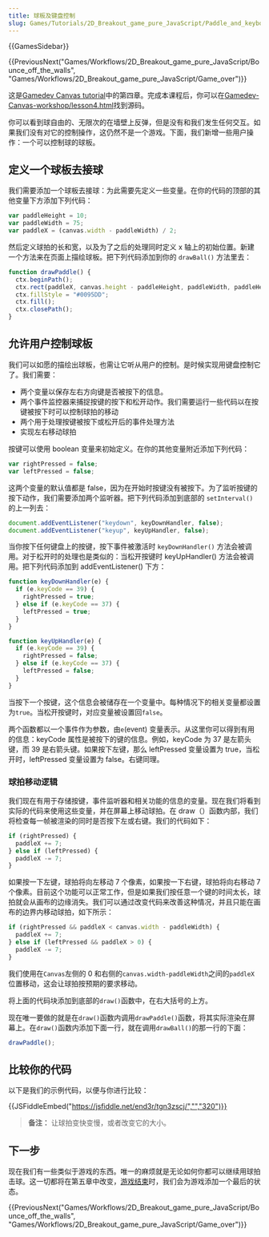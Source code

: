 ```yaml
---
title: 球板及键盘控制
slug: Games/Tutorials/2D_Breakout_game_pure_JavaScript/Paddle_and_keyboard_controls
---
```


{{GamesSidebar}}

{{PreviousNext("Games/Workflows/2D_Breakout_game_pure_JavaScript/Bounce_off_the_walls", "Games/Workflows/2D_Breakout_game_pure_JavaScript/Game_over")}}

这是[Gamedev Canvas tutorial](/zh-CN/docs/Games/Workflows/Breakout_game_from_scratch)中的第四章。完成本课程后，你可以在[Gamedev-Canvas-workshop/lesson4.html](https://github.com/end3r/Gamedev-Canvas-workshop/blob/gh-pages/lesson04.html)找到源码。

你可以看到球自由的、无限次的在墙壁上反弹，但是没有和我们发生任何交互。如果我们没有对它的控制操作，这仍然不是一个游戏。下面，我们新增一些用户操作：一个可以控制球的球板。

## 定义一个球板去接球

我们需要添加一个球板去接球：为此需要先定义一些变量。在你的代码的顶部的其他变量下方添加下列代码：

```js
var paddleHeight = 10;
var paddleWidth = 75;
var paddleX = (canvas.width - paddleWidth) / 2;
```

然后定义球拍的长和宽，以及为了之后的处理同时定义 x 轴上的初始位置。新建一个方法来在页面上描绘球板。把下列代码添加到你的 `drawBall()` 方法里去：

```js
function drawPaddle() {
  ctx.beginPath();
  ctx.rect(paddleX, canvas.height - paddleHeight, paddleWidth, paddleHeight);
  ctx.fillStyle = "#0095DD";
  ctx.fill();
  ctx.closePath();
}
```

## 允许用户控制球板

我们可以如愿的描绘出球板，也需让它听从用户的控制。是时候实现用键盘控制它了。我们需要：

- 两个变量以保存左右方向键是否被按下的信息。
- 两个事件监控器来捕捉按键的按下和松开动作。我们需要运行一些代码以在按键被按下时可以控制球拍的移动
- 两个用于处理按键被按下或松开后的事件处理方法
- 实现左右移动球拍

按键可以使用 boolean 变量来初始定义。在你的其他变量附近添加下列代码：

```js
var rightPressed = false;
var leftPressed = false;
```

这两个变量的默认值都是 false，因为在开始时按键没有被按下。为了监听按键的按下动作，我们需要添加两个监听器。把下列代码添加到底部的 `setInterval()` 的上一列去：

```js
document.addEventListener("keydown", keyDownHandler, false);
document.addEventListener("keyup", keyUpHandler, false);
```

当你按下任何键盘上的按键，按下事件被激活时 `keyDownHandler()` 方法会被调用。对于松开时的处理也是类似的：当松开按键时 keyUpHandler() 方法会被调用。把下列代码添加到 addEventListener() 下方：

```js
function keyDownHandler(e) {
  if (e.keyCode == 39) {
    rightPressed = true;
  } else if (e.keyCode == 37) {
    leftPressed = true;
  }
}

function keyUpHandler(e) {
  if (e.keyCode == 39) {
    rightPressed = false;
  } else if (e.keyCode == 37) {
    leftPressed = false;
  }
}
```

当按下一个按键，这个信息会被储存在一个变量中。每种情况下的相关变量都设置为`true`。当松开按键时，对应变量被设置回`false`。

两个函数都以一个事件作为参数，由`e`(event) 变量表示。从这里你可以得到有用的信息：keyCode 属性是被按下的键的信息。例如，keyCode 为 37 是左箭头键，而 39 是右箭头键。如果按下左键，那么 leftPressed 变量设置为 true，当松开时，leftPressed 变量设置为 false。右键同理。

### 球拍移动逻辑

我们现在有用于存储按键，事件监听器和相关功能的信息的变量。现在我们将看到实际的代码来使用这些变量，并在屏幕上移动球拍。在 draw（）函数内部，我们将检查每一帧被渲染的同时是否按下左或右键。我们的代码如下：

```js
if (rightPressed) {
  paddleX += 7;
} else if (leftPressed) {
  paddleX -= 7;
}
```

如果按一下左键，球拍将向左移动 7 个像素，如果按一下右键，球拍将向右移动 7 个像素。目前这个功能可以正常工作，但是如果我们按任意一个键的时间太长，球拍就会从画布的边缘消失。我们可以通过改变代码来改善这种情况，并且只能在画布的边界内移动球拍，如下所示：

```js
if (rightPressed && paddleX < canvas.width - paddleWidth) {
  paddleX += 7;
} else if (leftPressed && paddleX > 0) {
  paddleX -= 7;
}
```

我们使用在`Canvas`左侧的 0 和右侧的`canvas.width-paddleWidth`之间的`paddleX`位置移动，这会让球拍按预期的要求移动。

将上面的代码块添加到底部的`draw()`函数中，在右大括号的上方。

现在唯一要做的就是在`draw()`函数内调用`drawPaddle()`函数，将其实际渲染在屏幕上。在`draw()`函数内添加下面一行，就在调用`drawBall()`的那一行的下面：

```js
drawPaddle();
```

## 比较你的代码

以下是我们的示例代码，以便与你进行比较：

{{JSFiddleEmbed("https://jsfiddle.net/end3r/tgn3zscj/","","320")}}

> **备注：** 让球拍变快变慢，或者改变它的大小。

## 下一步

现在我们有一些类似于游戏的东西。唯一的麻烦就是无论如何你都可以继续用球拍击球。这一切都将在第五章中改变，[游戏结束](/zh-CN/docs/Games/Workflows/Breakout_game_from_scratch/Game_over)时，我们会为游戏添加一个最后的状态。

{{PreviousNext("Games/Workflows/2D_Breakout_game_pure_JavaScript/Bounce_off_the_walls", "Games/Workflows/2D_Breakout_game_pure_JavaScript/Game_over")}}
